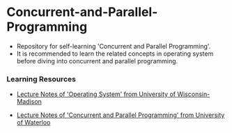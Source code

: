 # Concurrent-and-Parallel-Programming

- Repository for self-learning 'Concurrent and Parallel Programming'. 
- It is recommended to learn the related concepts in operating system before diving into concurrent and parallel programming.

### Learning Resources
- [Lecture Notes of 'Operating System' from University of Wisconsin-Madison](https://pages.cs.wisc.edu/~bart/537/lecturenotes/titlepage.html)

- [Lecture Notes of 'Concurrent and Parallel Programming' from University of Waterloo](https://student.cs.uwaterloo.ca/~cs343/F24/)

